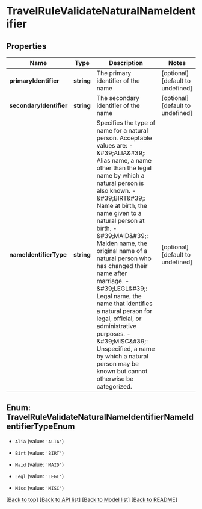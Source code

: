 # TravelRuleValidateNaturalNameIdentifier

## Properties

|Name | Type | Description | Notes|
|------------ | ------------- | ------------- | -------------|
|**primaryIdentifier** | **string** | The primary identifier of the name | [optional] [default to undefined]|
|**secondaryIdentifier** | **string** | The secondary identifier of the name | [optional] [default to undefined]|
|**nameIdentifierType** | **string** | Specifies the type of name for a natural person. Acceptable values are: - \&#39;ALIA\&#39;: Alias name, a name other than the legal name by which a natural person is also known. - \&#39;BIRT\&#39;: Name at birth, the name given to a natural person at birth. - \&#39;MAID\&#39;: Maiden name, the original name of a natural person who has changed their name after marriage. - \&#39;LEGL\&#39;: Legal name, the name that identifies a natural person for legal, official, or administrative purposes. - \&#39;MISC\&#39;: Unspecified, a name by which a natural person may be known but cannot otherwise be categorized. | [optional] [default to undefined]|


## Enum: TravelRuleValidateNaturalNameIdentifierNameIdentifierTypeEnum


* `Alia` (value: `'ALIA'`)

* `Birt` (value: `'BIRT'`)

* `Maid` (value: `'MAID'`)

* `Legl` (value: `'LEGL'`)

* `Misc` (value: `'MISC'`)





[[Back to top]](#) [[Back to API list]](../../README.md#documentation-for-api-endpoints) [[Back to Model list]](../../README.md#documentation-for-models) [[Back to README]](../../README.md)
